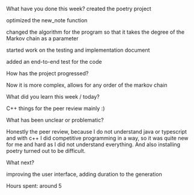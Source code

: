 What have you done this week?
created the poetry project

optimized the new_note function

changed the algorithm for the program so that it takes the degree of the Markov chain as a parameter

started work on the testing and implementation document

added an end-to-end test for the code



How has the project progressed?

Now it is more complex, allows for any order of the markov chain

What did you learn this week / today?

C++ things for the peer review mainly :)

What has been unclear or problematic?

Honestly the peer review, because I do not understand java or typescript and with c++ I did competitive programming in a way, so it was quite new for me and hard as I did not understand everything. And also installing poetry turned out to be difficult.

What next?

improving the user interface, adding duration to the generation

Hours spent: around 5
